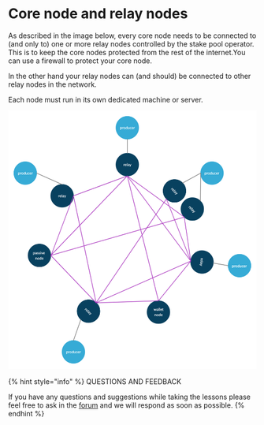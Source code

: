 # Core node and relay nodes

As described in the image below, every core node needs to be connected to \(and only to\) one or more relay nodes controlled by the stake pool operator. This is to keep the core nodes protected from the rest of the internet.You can use a firewall to protect your core node.

In the other hand your relay nodes can \(and should\) be connected to other relay nodes in the network.

Each node must run in its own dedicated machine or server.

![](../../.gitbook/assets/basic-network-with-relays-producers-passivenodes-walletnodes.png)





{% hint style="info" %}
QUESTIONS AND FEEDBACK

  
If you have any questions and suggestions while taking the lessons please feel free to ask in the [forum](https://forum.cardano.org/c/english/operators-talk/119) and we will respond as soon as possible.
{% endhint %}

